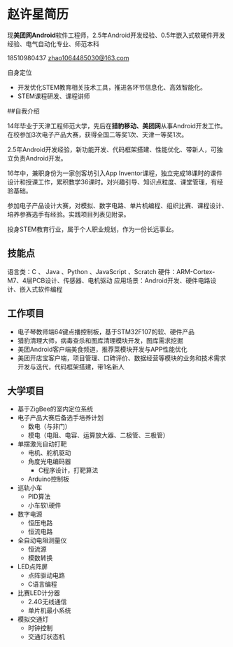 # 赵许星简历

现**美团网Android**软件工程师，2.5年Android开发经验、0.5年嵌入式软硬件开发经验、电气自动化专业、师范本科

18510980437	zhao1064485030@163.com

自身定位

* 开发优化STEM教育相关技术工具，推进各环节信息化、高效智能化。
* STEM课程研发、课程讲师




##自我介绍

14年毕业于天津工程师范大学，先后在**猎豹移动、美团网**从事Android开发工作。在校参加3次电子产品大赛，获得全国二等奖1次、天津一等奖1次。

2.5年Android开发经验，新功能开发、代码框架搭建、性能优化、带新人，可独立负责Android开发。

16年中，兼职身份为一家创客坊引入App Inventor课程，独立完成18课时的课件设计和授课工作，累积教学36课时。对兴趣引导、知识点粒度、课堂管理，有经验基础。

参加电子产品设计大赛，对模拟、数字电路、单片机编程、组织比赛、课程设计、培养参赛选手有经验。实践项目列表见附录。

投身STEM教育行业，属于个人职业规划，作为一份长远事业。



## 技能点

语言类：C 、 Java 、Python 、JavaScript 、Scratch
硬件：ARM-Cortex-M7、4层PCB设计、传感器、电机驱动
应用场景：Android开发、硬件电路设计、嵌入式软件编程



## 工作项目

* 电子琴教师端64键点播控制板，基于STM32F107的软、硬件产品
* 猎豹清理大师，病毒查杀和图库清理模块开发，图库需求挖掘
* 美团Android客户端美食频道，推荐菜模块开发与APP性能优化
* 美团开店宝客户端，项目管理、口碑评价、数据经营等模块的业务和技术需求开发与迭代，代码框架搭建，带1名新人




## 大学项目 

*  基于ZigBee的室内定位系统
*  电子产品大赛后备选手培养计划
   * 数电（与非门）
   * 模电（电阻、电容、运算放大器、二极管、三极管）
*  单摆激光自动打靶
   * 电机、舵机驱动	
   * 角度光电编码器
     * C程序设计，打靶算法
   * Arduino控制板
*  巡轨小车
   * PID算法
   * 小车软\硬件
*  数字电源
   * 恒压电路
   * 恒流电路
*  全自动电阻测量仪
   * 恒流源
   * 模数转换
*  LED点阵屏
   * 点阵驱动电路
   * C语言编程
*  比赛LED计分器
   * 2.4G无线通信
   * 单片机最小系统
*  模拟交通灯
   * 时钟控制
   * 交通灯状态机